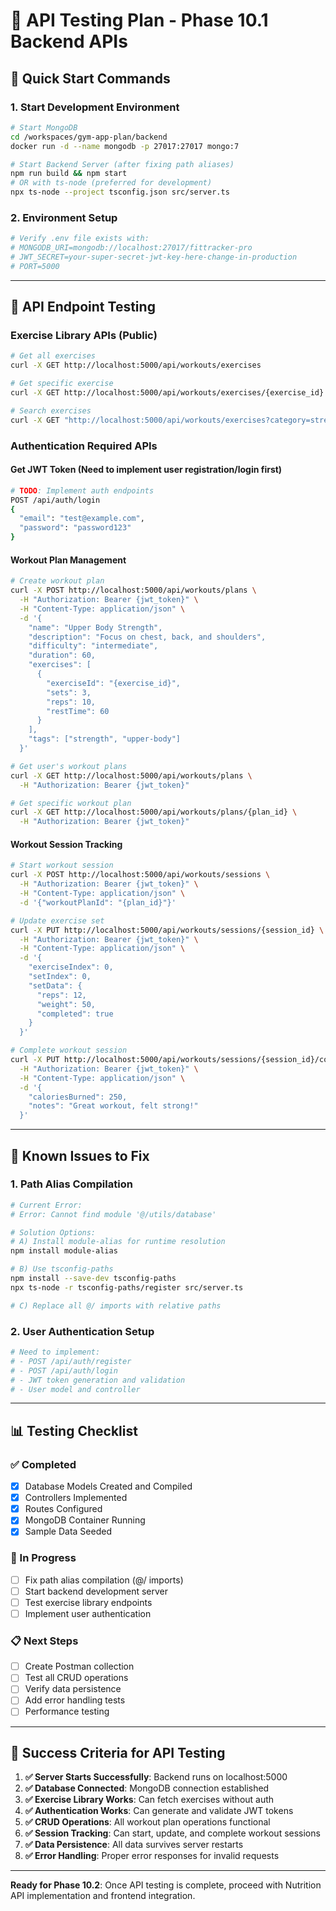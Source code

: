 # 🧪 API Testing Plan - Phase 10.1 Backend APIs

## 🚀 **Quick Start Commands**

### **1. Start Development Environment**
```bash
# Start MongoDB
cd /workspaces/gym-app-plan/backend
docker run -d --name mongodb -p 27017:27017 mongo:7

# Start Backend Server (after fixing path aliases)
npm run build && npm start
# OR with ts-node (preferred for development)
npx ts-node --project tsconfig.json src/server.ts
```

### **2. Environment Setup**
```bash
# Verify .env file exists with:
# MONGODB_URI=mongodb://localhost:27017/fittracker-pro
# JWT_SECRET=your-super-secret-jwt-key-here-change-in-production
# PORT=5000
```

---

## 🔧 **API Endpoint Testing**

### **Exercise Library APIs (Public)**
```bash
# Get all exercises
curl -X GET http://localhost:5000/api/workouts/exercises

# Get specific exercise
curl -X GET http://localhost:5000/api/workouts/exercises/{exercise_id}

# Search exercises
curl -X GET "http://localhost:5000/api/workouts/exercises?category=strength&muscleGroup=chest"
```

### **Authentication Required APIs**

#### **Get JWT Token** (Need to implement user registration/login first)
```bash
# TODO: Implement auth endpoints
POST /api/auth/login
{
  "email": "test@example.com",
  "password": "password123"
}
```

#### **Workout Plan Management**
```bash
# Create workout plan
curl -X POST http://localhost:5000/api/workouts/plans \
  -H "Authorization: Bearer {jwt_token}" \
  -H "Content-Type: application/json" \
  -d '{
    "name": "Upper Body Strength",
    "description": "Focus on chest, back, and shoulders",
    "difficulty": "intermediate",
    "duration": 60,
    "exercises": [
      {
        "exerciseId": "{exercise_id}",
        "sets": 3,
        "reps": 10,
        "restTime": 60
      }
    ],
    "tags": ["strength", "upper-body"]
  }'

# Get user's workout plans
curl -X GET http://localhost:5000/api/workouts/plans \
  -H "Authorization: Bearer {jwt_token}"

# Get specific workout plan
curl -X GET http://localhost:5000/api/workouts/plans/{plan_id} \
  -H "Authorization: Bearer {jwt_token}"
```

#### **Workout Session Tracking**
```bash
# Start workout session
curl -X POST http://localhost:5000/api/workouts/sessions \
  -H "Authorization: Bearer {jwt_token}" \
  -H "Content-Type: application/json" \
  -d '{"workoutPlanId": "{plan_id}"}'

# Update exercise set
curl -X PUT http://localhost:5000/api/workouts/sessions/{session_id} \
  -H "Authorization: Bearer {jwt_token}" \
  -H "Content-Type: application/json" \
  -d '{
    "exerciseIndex": 0,
    "setIndex": 0,
    "setData": {
      "reps": 12,
      "weight": 50,
      "completed": true
    }
  }'

# Complete workout session
curl -X PUT http://localhost:5000/api/workouts/sessions/{session_id}/complete \
  -H "Authorization: Bearer {jwt_token}" \
  -H "Content-Type: application/json" \
  -d '{
    "caloriesBurned": 250,
    "notes": "Great workout, felt strong!"
  }'
```

---

## 🐛 **Known Issues to Fix**

### **1. Path Alias Compilation**
```bash
# Current Error:
# Error: Cannot find module '@/utils/database'

# Solution Options:
# A) Install module-alias for runtime resolution
npm install module-alias

# B) Use tsconfig-paths
npm install --save-dev tsconfig-paths
npx ts-node -r tsconfig-paths/register src/server.ts

# C) Replace all @/ imports with relative paths
```

### **2. User Authentication Setup**
```bash
# Need to implement:
# - POST /api/auth/register
# - POST /api/auth/login  
# - JWT token generation and validation
# - User model and controller
```

---

## 📊 **Testing Checklist**

### **✅ Completed**
- [x] Database Models Created and Compiled
- [x] Controllers Implemented
- [x] Routes Configured  
- [x] MongoDB Container Running
- [x] Sample Data Seeded

### **🔄 In Progress** 
- [ ] Fix path alias compilation (@/ imports)
- [ ] Start backend development server
- [ ] Test exercise library endpoints
- [ ] Implement user authentication

### **📋 Next Steps**
- [ ] Create Postman collection
- [ ] Test all CRUD operations
- [ ] Verify data persistence
- [ ] Add error handling tests
- [ ] Performance testing

---

## 🚀 **Success Criteria for API Testing**

1. **✅ Server Starts Successfully**: Backend runs on localhost:5000
2. **✅ Database Connected**: MongoDB connection established
3. **✅ Exercise Library Works**: Can fetch exercises without auth
4. **✅ Authentication Works**: Can generate and validate JWT tokens
5. **✅ CRUD Operations**: All workout plan operations functional
6. **✅ Session Tracking**: Can start, update, and complete workout sessions
7. **✅ Data Persistence**: All data survives server restarts
8. **✅ Error Handling**: Proper error responses for invalid requests

---

**Ready for Phase 10.2**: Once API testing is complete, proceed with Nutrition API implementation and frontend integration.
